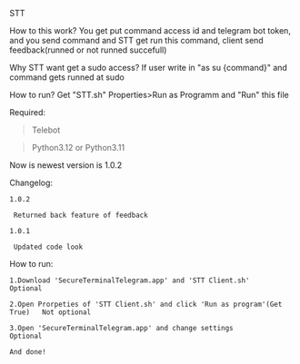 STT

How to this work?
 You get put command access id and telegram bot token, and 
 you send command and STT get run this command, client send feedback(runned or not runned succefull)

Why STT want get a sudo access?
 If user write in "as su {command}" and command gets runned at sudo

How to run?
 Get "STT.sh" Properties>Run as Programm and "Run" this file

Required:
>Telebot

>Python3.12 or Python3.11

Now is newest version is 1.0.2

Changelog:
    
    1.0.2

     Returned back feature of feedback
    
    1.0.1
    
     Updated code look

How to run:

    1.Download 'SecureTerminalTelegram.app' and 'STT Client.sh'                 Optional

    2.Open Prorpeties of 'STT Client.sh' and click 'Run as program'(Get True)   Not optional

    3.Open 'SecureTerminalTelegram.app' and change settings                     Optional

    And done!

